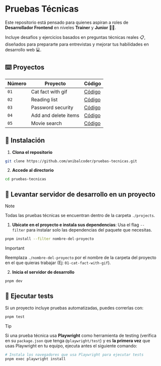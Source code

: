 # Pruebas Técnicas

Este repositorio está pensado para quienes aspiran a roles de **Desarrollador Frontend** en niveles **Trainer** y **Junior** 🧑‍💻.

Incluye desafíos y ejercicios basados en preguntas técnicas reales 📋, diseñados para prepararte para entrevistas y mejorar tus habilidades en desarrollo web 💻.

## ⌨️ Proyectos

| Número | Proyecto | Código |
| ------ | -------- | ------ |
| `01` | Cat fact with gif | [Código](projects/01-cat-fact-with-gif/) |
| `02` | Reading list | [Código](projects/02-reading-list/) |
| `03` | Password security | [Código](projects/03-password-security/) |
| `04` | Add and delete items | [Código](projects/04-add-items-react/) |
| `05` | Movie search | [Código](projects/05-movie-search/) |

## 🔧 Instalación

1. **Clona el repositorio**

```bash
git clone https://github.com/anibalcoder/pruebas-tecnicas.git
```

2. **Accede al directorio**

```bash
cd pruebas-tecnicas
```

## 🚀 Levantar servidor de desarrollo en un proyecto

> [!NOTE]
> Todas las pruebas técnicas se encuentran dentro de la carpeta `./projects`.

1. **Ubícate en el proyecto e instala sus dependencias**: Usa el flag `--filter` para instalar solo las dependencias del paquete que necesitas.

```bash
pnpm install --filter nombre-del-proyecto
```

> [!IMPORTANT]
> Reemplaza `./nombre-del-proyecto` por el nombre de la carpeta del proyecto en el que quieras trabajar (Ej: `01-cat-fact-with-gif`).

2. **Inicia el servidor de desarrollo**

```bash
pnpm dev
```

## 🧪 Ejecutar tests

Si un proyecto incluye pruebas automatizadas, puedes correrlas con:

```bash
pnpm test
```

> [!TIP]
> Si una prueba técnica usa **Playwright** como herramienta de testing (verifica en su `package.json` que tenga `@playwright/test`) y es **la primera vez** que usas Playwright en tu equipo, ejecuta antes el siguiente comando:

```bash
# Instala los navegadores que usa Playwright para ejecutar tests
pnpm exec playwright install
```